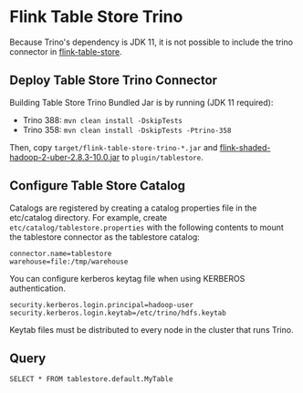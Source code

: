 # Flink Table Store Trino

Because Trino's dependency is JDK 11, it is not possible to include the trino connector in [flink-table-store](https://github.com/apache/flink-table-store).

## Deploy Table Store Trino Connector

Building Table Store Trino Bundled Jar is by running (JDK 11 required):

- Trino 388: `mvn clean install -DskipTests`
- Trino 358: `mvn clean install -DskipTests -Ptrino-358`

Then, copy `target/flink-table-store-trino-*.jar` and [flink-shaded-hadoop-2-uber-2.8.3-10.0.jar](https://repo.maven.apache.org/maven2/org/apache/flink/flink-shaded-hadoop-2-uber/2.8.3-10.0/flink-shaded-hadoop-2-uber-2.8.3-10.0.jar)
to `plugin/tablestore`.

## Configure Table Store Catalog

Catalogs are registered by creating a catalog properties file in the etc/catalog directory.
For example, create `etc/catalog/tablestore.properties` with the following contents to mount
the tablestore connector as the tablestore catalog:

```
connector.name=tablestore
warehouse=file:/tmp/warehouse
```

You can configure kerberos keytag file when using KERBEROS authentication.
```
security.kerberos.login.principal=hadoop-user
security.kerberos.login.keytab=/etc/trino/hdfs.keytab
```
Keytab files must be distributed to every node in the cluster that runs Trino.

## Query

```
SELECT * FROM tablestore.default.MyTable
```
